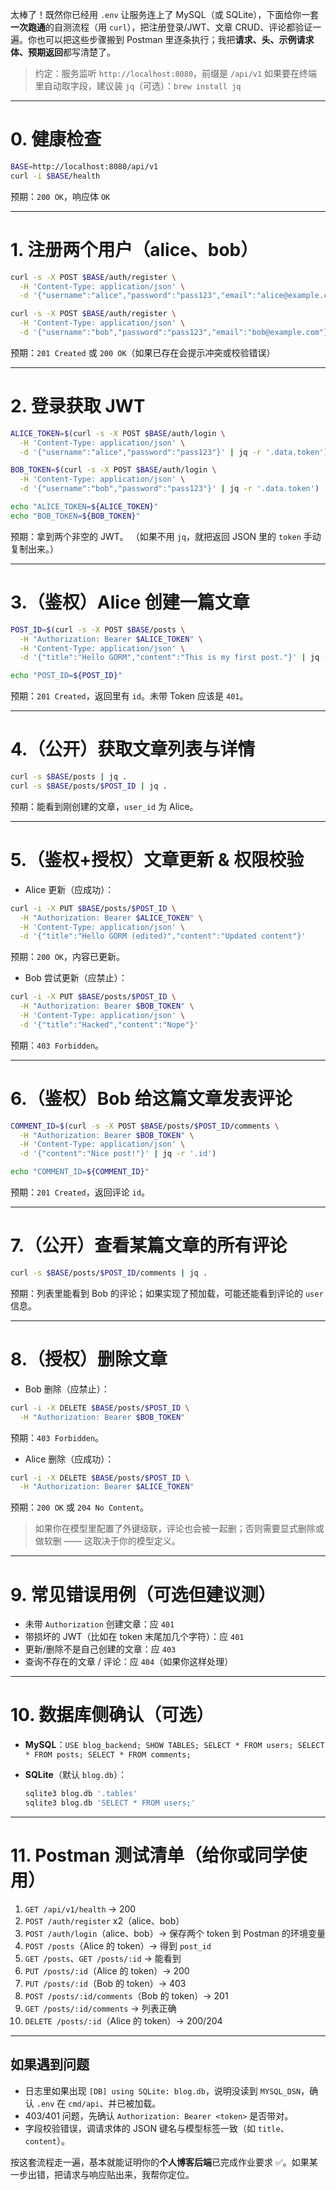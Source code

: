 太棒了！既然你已经用 `.env` 让服务连上了 MySQL（或 SQLite），下面给你一套**一次跑通**的自测流程（用 `curl`），把注册登录/JWT、文章 CRUD、评论都验证一遍。你也可以把这些步骤搬到 Postman 里逐条执行；我把**请求、头、示例请求体、预期返回**都写清楚了。

> 约定：服务监听 `http://localhost:8080`，前缀是 `/api/v1`
> 如果要在终端里自动取字段，建议装 `jq`（可选）：`brew install jq`

---

# 0. 健康检查

```bash
BASE=http://localhost:8080/api/v1
curl -i $BASE/health
```

预期：`200 OK`，响应体 `OK`

---

# 1. 注册两个用户（alice、bob）

```bash
curl -s -X POST $BASE/auth/register \
  -H 'Content-Type: application/json' \
  -d '{"username":"alice","password":"pass123","email":"alice@example.com"}'

curl -s -X POST $BASE/auth/register \
  -H 'Content-Type: application/json' \
  -d '{"username":"bob","password":"pass123","email":"bob@example.com"}'
```

预期：`201 Created` 或 `200 OK`（如果已存在会提示冲突或校验错误）

---

# 2. 登录获取 JWT

```bash
ALICE_TOKEN=$(curl -s -X POST $BASE/auth/login \
  -H 'Content-Type: application/json' \
  -d '{"username":"alice","password":"pass123"}' | jq -r '.data.token')

BOB_TOKEN=$(curl -s -X POST $BASE/auth/login \
  -H 'Content-Type: application/json' \
  -d '{"username":"bob","password":"pass123"}' | jq -r '.data.token')

echo "ALICE_TOKEN=${ALICE_TOKEN}"
echo "BOB_TOKEN=${BOB_TOKEN}"
```

预期：拿到两个非空的 JWT。
（如果不用 `jq`，就把返回 JSON 里的 `token` 手动复制出来。）

---

# 3.（鉴权）Alice 创建一篇文章

```bash
POST_ID=$(curl -s -X POST $BASE/posts \
  -H "Authorization: Bearer $ALICE_TOKEN" \
  -H 'Content-Type: application/json' \
  -d '{"title":"Hello GORM","content":"This is my first post."}' | jq -r '.data.ID')

echo "POST_ID=${POST_ID}"
```

预期：`201 Created`，返回里有 `id`。未带 Token 应该是 `401`。

---

# 4.（公开）获取文章列表与详情

```bash
curl -s $BASE/posts | jq .
curl -s $BASE/posts/$POST_ID | jq .
```

预期：能看到刚创建的文章，`user_id` 为 Alice。

---

# 5.（鉴权+授权）文章更新 & 权限校验

* Alice 更新（应成功）：

```bash
curl -i -X PUT $BASE/posts/$POST_ID \
  -H "Authorization: Bearer $ALICE_TOKEN" \
  -H 'Content-Type: application/json' \
  -d '{"title":"Hello GORM (edited)","content":"Updated content"}'
```

预期：`200 OK`，内容已更新。

* Bob 尝试更新（应禁止）：

```bash
curl -i -X PUT $BASE/posts/$POST_ID \
  -H "Authorization: Bearer $BOB_TOKEN" \
  -H 'Content-Type: application/json' \
  -d '{"title":"Hacked","content":"Nope"}'
```

预期：`403 Forbidden`。

---

# 6.（鉴权）Bob 给这篇文章发表评论

```bash
COMMENT_ID=$(curl -s -X POST $BASE/posts/$POST_ID/comments \
  -H "Authorization: Bearer $BOB_TOKEN" \
  -H 'Content-Type: application/json' \
  -d '{"content":"Nice post!"}' | jq -r '.id')

echo "COMMENT_ID=${COMMENT_ID}"
```

预期：`201 Created`，返回评论 `id`。

---

# 7.（公开）查看某篇文章的所有评论

```bash
curl -s $BASE/posts/$POST_ID/comments | jq .
```

预期：列表里能看到 Bob 的评论；如果实现了预加载，可能还能看到评论的 `user` 信息。

---

# 8.（授权）删除文章

* Bob 删除（应禁止）：

```bash
curl -i -X DELETE $BASE/posts/$POST_ID \
  -H "Authorization: Bearer $BOB_TOKEN"
```

预期：`403 Forbidden`。

* Alice 删除（应成功）：

```bash
curl -i -X DELETE $BASE/posts/$POST_ID \
  -H "Authorization: Bearer $ALICE_TOKEN"
```

预期：`200 OK` 或 `204 No Content`。

> 如果你在模型里配置了外键级联，评论也会被一起删；否则需要显式删除或做软删 —— 这取决于你的模型定义。

---

# 9. 常见错误用例（可选但建议测）

* 未带 `Authorization` 创建文章：应 `401`
* 带损坏的 JWT（比如在 token 末尾加几个字符）：应 `401`
* 更新/删除不是自己创建的文章：应 `403`
* 查询不存在的文章 / 评论：应 `404`（如果你这样处理）

---

# 10. 数据库侧确认（可选）

* **MySQL**：`USE blog_backend; SHOW TABLES; SELECT * FROM users; SELECT * FROM posts; SELECT * FROM comments;`
* **SQLite**（默认 `blog.db`）：

  ```bash
  sqlite3 blog.db '.tables'
  sqlite3 blog.db 'SELECT * FROM users;'
  ```

---

# 11. Postman 测试清单（给你或同学使用）

1. `GET /api/v1/health` → 200
2. `POST /auth/register` x2（alice、bob）
3. `POST /auth/login`（alice、bob）→ 保存两个 token 到 Postman 的环境变量
4. `POST /posts`（Alice 的 token）→ 得到 `post_id`
5. `GET /posts`、`GET /posts/:id` → 能看到
6. `PUT /posts/:id`（Alice 的 token）→ 200
7. `PUT /posts/:id`（Bob 的 token）→ 403
8. `POST /posts/:id/comments`（Bob 的 token）→ 201
9. `GET /posts/:id/comments` → 列表正确
10. `DELETE /posts/:id`（Alice 的 token）→ 200/204

---

## 如果遇到问题

* 日志里如果出现 `[DB] using SQLite: blog.db`，说明没读到 `MYSQL_DSN`，确认 `.env` 在 `cmd/api`、并已被加载。
* 403/401 问题，先确认 `Authorization: Bearer <token>` 是否带对。
* 字段校验错误，调请求体的 JSON 键名与模型标签一致（如 `title`、`content`）。

按这套流程走一遍，基本就能证明你的**个人博客后端**已完成作业要求 ✅。如果某一步出错，把请求与响应贴出来，我帮你定位。
